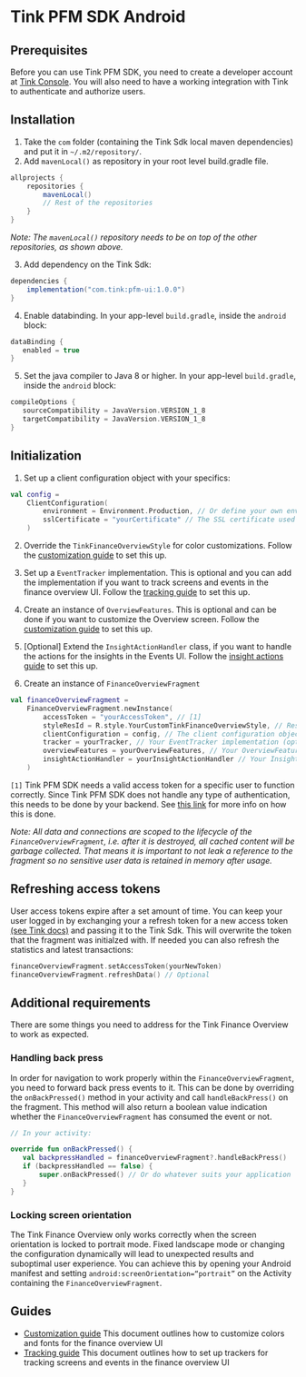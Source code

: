 # Tink PFM SDK Android

## Prerequisites
   Before you can use Tink PFM SDK, you need to create a developer account at [Tink Console](https://console.tink.com/). You will also need to have a working integration with Tink to authenticate and authorize users.

## Installation

1. Take the `com` folder (containing the Tink Sdk local maven dependencies) and put it in `~/.m2/repository/`.
2. Add `mavenLocal()` as repository in your root level build.gradle file.

```groovy
allprojects {
    repositories {
        mavenLocal()
        // Rest of the repositories
    }
}
```

_Note: The `mavenLocal()` repository needs to be on top of the other repositories, as shown above._

3. Add dependency on the Tink Sdk:

```groovy
dependencies {
    implementation("com.tink:pfm-ui:1.0.0")
}
```

4. Enable databinding. In your app-level `build.gradle`, inside the `android` block:
```groovy
dataBinding {
   enabled = true
}
```

5. Set the java compiler to Java 8 or higher. In your app-level `build.gradle`, inside the `android` block: 
```groovy
compileOptions {
   sourceCompatibility = JavaVersion.VERSION_1_8
   targetCompatibility = JavaVersion.VERSION_1_8
}
```

## Initialization

1. Set up a client configuration object with your specifics:

```kotlin
val config = 
    ClientConfiguration(
        environment = Environment.Production, // Or define your own environment
        sslCertificate = "yourCertificate" // The SSL certificate used for certificate pinning.
    )
```


2. Override the `TinkFinanceOverviewStyle` for color customizations. Follow the [customization guide](/customization-guide.md) to set this up.

3. Set up a `EventTracker` implementation. This is optional and you can add the implementation if you want to track screens and events in the finance overview UI. Follow the [tracking guide](/tracking-guide.md) to set this up.

4. Create an instance of `OverviewFeatures`. This is optional and can be done if you want to customize the Overview screen. Follow the [customization guide](/customization-guide.md) to set this up.

5. [Optional] Extend the `InsightActionHandler` class, if you want to handle the actions for the insights in the Events UI. Follow the [insight actions guide](/insight-actions-guide.md) to set this up.

5. Create an instance of `FinanceOverviewFragment`

```kotlin
val financeOverviewFragment = 
    FinanceOverviewFragment.newInstance(
        accessToken = "yourAccessToken", // [1]
        styleResId = R.style.YourCustomTinkFinanceOverviewStyle, // Resource ID of your style that extends TinkFinanceOverviewStyle
        clientConfiguration = config, // The client configuration object you created in step 1
        tracker = yourTracker, // Your EventTracker implementation (optional)
        overviewFeatures = yourOverviewFeatures, // Your OverviewFeatures instance (optional)
        insightActionHandler = yourInsightActionHandler // Your InsightActionHandler subclass (optional)
    )
```
`[1]` Tink PFM SDK needs a valid access token for a specific user to function correctly. Since Tink PFM SDK does not handle any type of authentication, this needs to be done by your backend. See [this link](https://docs.tink.com/api/#oauth) for more info on how this is done.

_Note: All data and connections are scoped to the lifecycle of the `FinanceOverviewFragment`, i.e. after it is destroyed, all cached content will be garbage collected. That means it is important to not leak a reference to the fragment so no sensitive user data is retained in memory after usage._

## Refreshing access tokens
User access tokens expire after a set amount of time. You can keep your user logged in by exchanging your a refresh token for a new access token [(see Tink docs)](https://docs.tink.com/api/#get-an-authorization-token) and passing it to the Tink Sdk. This will overwrite the token that the fragment was initialzed with. If needed you can also refresh the statistics and latest transactions:

```kotlin
financeOverviewFragment.setAccessToken(yourNewToken)
financeOverviewFragment.refreshData() // Optional
```

## Additional requirements

There are some things you need to address for the Tink Finance Overview to work as expected.

### Handling back press

In order for navigation to work properly within the `FinanceOverviewFragment`, you need to forward back press events to it. This can be done by overriding the `onBackPressed()` method in your activity and call `handleBackPress()` on the fragment. This method will also return a boolean value indication whether the `FinanceOverviewFragment` has consumed the event or not.

```kotlin
// In your activity:

override fun onBackPressed() {
   val backpressHandled = financeOverviewFragment?.handleBackPress()
   if (backpressHandled == false) {
       super.onBackPressed() // Or do whatever suits your application
   }
}
```

### Locking screen orientation

The Tink Finance Overview only works correctly when the screen orientation is locked to portrait mode. Fixed landscape mode or changing the configuration dynamically will lead to unexpected results and suboptimal user experience.
You can achieve this by opening your Android manifest and setting `android:screenOrientation=“portrait”` on the Activity containing the `FinanceOverviewFragment`.

## Guides
- [Customization guide](/customization-guide.md) This document outlines how to customize colors and fonts for the finance overview UI
- [Tracking guide](/tracking-guide.md) This document outlines how to set up trackers for tracking screens and events in the finance overview UI
